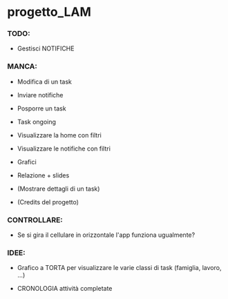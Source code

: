 # progetto_LAM



### TODO:

- Gestisci NOTIFICHE



### MANCA:

- Modifica di un task

- Inviare notifiche

- Posporre un task

- Task ongoing

- Visualizzare la home con filtri

- Visualizzare le notifiche con filtri

- Grafici

- Relazione + slides

- (Mostrare dettagli di un task)

- (Credits del progetto)



### CONTROLLARE:

- Se si gira il cellulare in orizzontale l'app funziona ugualmente?



### IDEE:

- Grafico a TORTA per visualizzare le varie classi di task (famiglia, lavoro, ...)

- CRONOLOGIA attività completate
